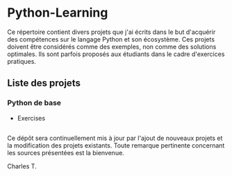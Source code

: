 # Python-Learning

Ce répertoire contient divers projets que j'ai écrits dans le but d'acquérir des compétences sur le langage Python et son écosystème. Ces projets doivent être considérés comme des exemples, non comme des solutions optimales. Ils sont parfois proposés aux étudiants dans le cadre d'exercices pratiques.

## Liste des projets


### Python de base

- Exercises

##

Ce dépôt sera continuellement mis à jour par l'ajout de nouveaux projets et la modification des projets existants. Toute remarque pertinente concernant les sources présentées est la bienvenue.

Charles T.
